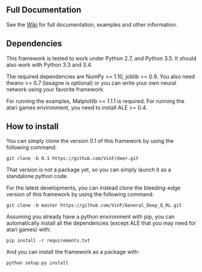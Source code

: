 ## Full Documentation

See the [Wiki](https://github.com/VinF/deer/wiki) for full documentation, examples and other information.

## Dependencies

This framework is tested to work under Python 2.7, and Python 3.5. It should also work with Python 3.3 and 3.4.

The required dependencies are NumPy >= 1.10, joblib >= 0.9. You also need theano >= 0.7 (lasagne is optional) or you can write your own neural network using your favorite framework.

For running the examples, Matplotlib >= 1.1.1 is required. 
For running the atari games environment, you need to install ALE >= 0.4.

## How to install
You can simply clone the version 0.1 of this framework by using the following command:
```
git clone -b 0.1 https://github.com/VinF/deer.git
```
That version is not a package yet, so you can simply launch it as a standalone python code.


For the latest developments, you can instead clone the bleeding-edge version of this framework by using the following command:
```
git clone -b master https://github.com/VinF/General_Deep_Q_RL.git
```

Assuming you already have a python environment with pip, you can automatically install all the dependencies (except ALE that you may need for atari games) with:
```
pip install -r requirements.txt
```

And you can install the framework as a package with:
```
python setup.py install
```
